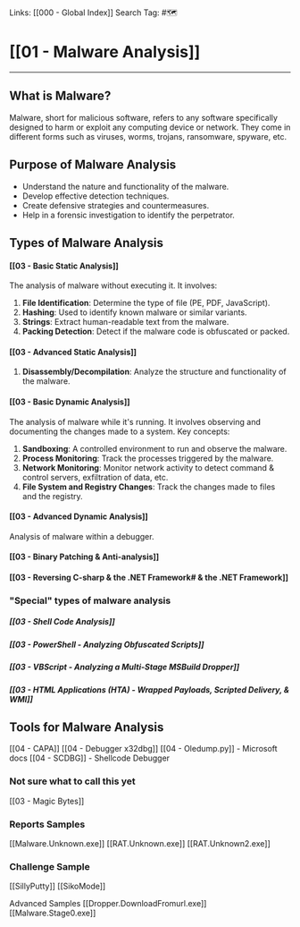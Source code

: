 Links: [[000 - Global Index]]
Search Tag: #🗺 

# [[01 - Malware Analysis]]  
***
## What is Malware?

Malware, short for malicious software, refers to any software specifically designed to harm or exploit any computing device or network. They come in different forms such as viruses, worms, trojans, ransomware, spyware, etc.

## Purpose of Malware Analysis

- Understand the nature and functionality of the malware.
- Develop effective detection techniques.
- Create defensive strategies and countermeasures.
- Help in a forensic investigation to identify the perpetrator.

## Types of Malware Analysis

#### [[03 - Basic Static Analysis]]

The analysis of malware without executing it. It involves:

1. **File Identification**: Determine the type of file (PE, PDF, JavaScript).
2. **Hashing**: Used to identify known malware or similar variants.
3. **Strings**: Extract human-readable text from the malware.
4. **Packing Detection**: Detect if the malware code is obfuscated or packed.

#### [[03 - Advanced Static Analysis]]

1. **Disassembly/Decompilation**: Analyze the structure and functionality of the malware.

#### [[03 - Basic Dynamic Analysis]]

The analysis of malware while it's running. It involves observing and documenting the changes made to a system. Key concepts:

1. **Sandboxing**: A controlled environment to run and observe the malware.
2. **Process Monitoring**: Track the processes triggered by the malware.
3. **Network Monitoring**: Monitor network activity to detect command & control servers, exfiltration of data, etc.
4. **File System and Registry Changes**: Track the changes made to files and the registry.

#### [[03 - Advanced Dynamic Analysis]]

Analysis of malware within a debugger.

#### [[03 - Binary Patching & Anti-analysis]]
#### [[03 - Reversing C-sharp & the .NET Framework# & the .NET Framework]]

### "Special" types of malware analysis
##### [[03 - Shell Code Analysis]]
##### [[03 - PowerShell - Analyzing Obfuscated Scripts]]
##### [[03 - VBScript -  Analyzing a Multi-Stage MSBuild Dropper]]
##### [[03 - HTML Applications (HTA) - Wrapped Payloads, Scripted Delivery, & WMI]]

## Tools for Malware Analysis

[[04 - CAPA]]
[[04 - Debugger x32dbg]]
[[04 - Oledump.py]] - Microsoft docs
[[04 - SCDBG]] - Shellcode Debugger
### Not sure what to call this yet

[[03 - Magic Bytes]]

### Reports Samples

[[Malware.Unknown.exe]]
[[RAT.Unknown.exe]]
[[RAT.Unknown2.exe]]

### Challenge Sample

[[SillyPutty]]
[[SikoMode]]

Advanced Samples
[[Dropper.DownloadFromurl.exe]]
[[Malware.Stage0.exe]]

